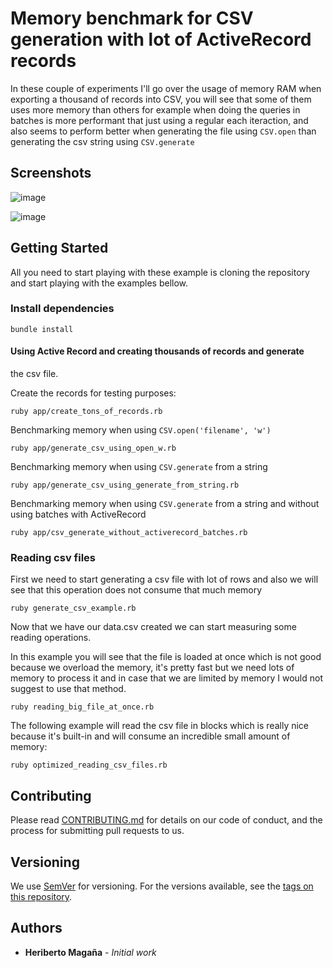 # Memory benchmark for CSV generation with lot of ActiveRecord records

In these couple of experiments I'll go over the usage of memory RAM when
exporting a thousand of records into CSV, you will see that some of them uses more
memory than others for example when doing the queries in batches is more
performant that just using a regular each iteraction, and also seems to perform
better when generating the file using `CSV.open` than generating the csv
string using `CSV.generate`

## Screenshots
![image](https://user-images.githubusercontent.com/1863670/40548883-99c90408-5ffb-11e8-9a35-118015216516.png)

![image](https://user-images.githubusercontent.com/1863670/40549785-fcefa8fa-5ffd-11e8-99d7-497aa69e04a0.png)

## Getting Started

All you need to start playing with these example is cloning the repository
and start playing with the examples bellow.

### Install dependencies
```
bundle install
```

#### Using Active Record and creating thousands of records and generate
the csv file.

Create the records for testing purposes:
```
ruby app/create_tons_of_records.rb
```

Benchmarking memory when using `CSV.open('filename', 'w')`
```
ruby app/generate_csv_using_open_w.rb
```

Benchmarking memory when using `CSV.generate` from a string
```
ruby app/generate_csv_using_generate_from_string.rb
```

Benchmarking memory when using `CSV.generate` from a string and without
using batches with ActiveRecord
```
ruby app/csv_generate_without_activerecord_batches.rb
```

### Reading csv files
First we need to start generating a csv file with lot of rows and also
we will see that this operation does not consume that much memory
```
ruby generate_csv_example.rb
```

Now that we have our data.csv created we can start measuring some
reading operations.

In this example you will see that the file is loaded at once which is
not good because we overload the memory, it's pretty fast but we need
lots of memory to process it and in case that we are limited by memory I
would not suggest to use that method.
```
ruby reading_big_file_at_once.rb
```

The following example will read the csv file in blocks which is really
nice because it's built-in and will consume an incredible small amount
of memory:
```
ruby optimized_reading_csv_files.rb
```

## Contributing

Please read [CONTRIBUTING.md](https://gist.github.com/PurpleBooth/b24679402957c63ec426) for details on our code of conduct, and the process for submitting pull requests to us.

## Versioning

We use [SemVer](http://semver.org/) for versioning. For the versions available, see the [tags on this repository](https://github.com/your/project/tags).

## Authors

* **Heriberto Magaña** - *Initial work*

